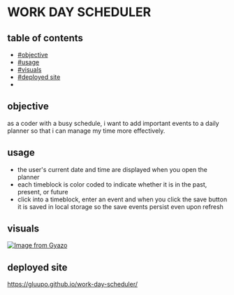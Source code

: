 # WORK DAY SCHEDULER
## table of contents
- [#objective](objective)
- [#usage](usage)
- [#visuals](visuals)
- [#deployed site](deployed-site)
- 
## objective
as a coder with a busy schedule, i want to add important events to a daily planner so that i can manage my time more effectively.

## usage
- the user's current date and time are displayed when you open the planner
- each timeblock is color coded to indicate whether it is in the past, present, or future
- click into a timeblock, enter an event and when you click the save button it is saved in local storage so the save events persist even upon refresh

## visuals
[![Image from Gyazo](https://i.gyazo.com/20340bba8632f52e58244c7b788a646b.gif)](https://gyazo.com/20340bba8632f52e58244c7b788a646b)

## deployed site
https://gluupo.github.io/work-day-scheduler/
